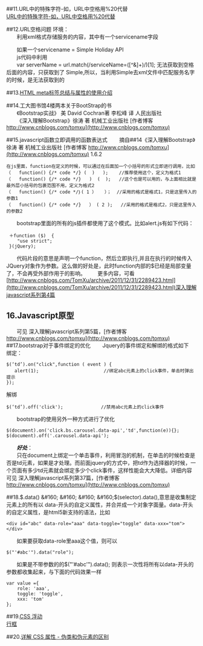##11.URL中的特殊字符-如，URL中空格用%20代替  
[URL中的特殊字符-如，URL中空格用%20代替](http://http://luguo.08.blog.163.com/blog/static/26742512201042904941655/) 

##12.URL空格问题
环境：  
&#160; &#160; &#160; &#160;利用xml格式存储服务的内容，其中有一个servicename字段 
    
&#160; &#160; &#160; &#160;如果一个servicename = Simple Holiday API  
&#160; &#160; &#160; &#160;js代码中利用  
&#160; &#160; &#160; &#160;var serverName = url.match(/serviceName=([^&]+)/)[1]; 无法获取到空格后面的内容，只获取到了
Simple,所以，当利用Simple去xml文件中匹配服务名字的时候，是无法获取到的


##13.[HTML meta标签总结与属性的使用介绍](http://www.imooc.com/article/4475)

##14.工大图书馆4楼两本关于BootStrap的书  
&#160; &#160; &#160; &#160;《Bootstrap实战》  美 David Cochran著 李松峰 译 人民出版社    
&#160; &#160; &#160; &#160;《深入理解Bootstrap》徐涛 著 机械工业出版社 [作者博客 http://www.cnblogs.com/tomxu](http://www.cnblogs.com/tomxu)  

##15.javascript函数立即调用的函数表达式
&#160; &#160; &#160; &#160;摘自##14《深入理解Bootstrap》徐涛 著 机械工业出版社 [作者博客 http://www.cnblogs.com/tomxu](http://www.cnblogs.com/tomxu)  1.6.2

	在js里面，function在定义的时候，可以通过在后面加一个小括号的形式立即进行调用，比如
	（   function() {/* code */} (  )   );    //推荐使用这个，定义为格式1
	（   function() {/* code */}   )  (  );   //这个也是可以用的，与上面相比就是最外层小括号的包裹范围不用，定义为格式2
	（   function() {/* code */｝( 1 ）   ）；  //采用的格式是格式1，只是这里传入的参数1  
	（   function() {/* code */}   ） ( 2 );   //采用的格式是格式2，只是这里传入的参数2  
	
	
&#160; &#160; &#160; &#160;bootstrap里面的所有的js插件都使用了这个模式。比如alert.js有如下代码：  
     
     ＋function ($)  {
     	"use strict";
     }(jQuery);

&#160; &#160; &#160; &#160;代码片段的意思是声明一个function，然后立即执行,并且在执行的时候传入JQuery对象作为参数。这么做的好处是，此时function内部的$已经是局部变量了，不会再受外部作用于的影响。
&#160; &#160; &#160; &#160;更多内容，可看[http://www.cnblogs.com/TomXu/archive/2011/12/31/2289423.html](http://www.cnblogs.com/TomXu/archive/2011/12/31/2289423.html)深入理解javascript系列第4篇

## 16.Javascript原型 
&#160; &#160; &#160; &#160;可见  深入理解javascript系列第5篇，[作者博客 http://www.cnblogs.com/tomxu](http://www.cnblogs.com/tomxu)      
##17.bootstrap对于事件绑定的优化
&#160; &#160; &#160; &#160;Jquery的事件绑定和解绑的格式如下   
绑定：

	$(‘td’).on("click",function ( event ) {
	   alert(1);						//绑定abc元素上的click事件，单击时弹出提示
	});

解绑

	$(‘td’).off('click');		       //禁用abc元素上的click事件
	
&#160; &#160; &#160; &#160;bootstrap的使用另外一种方式进行了优化  

	$(document).on('click.bs.carousel.data-api','td',function(e)){};
	$(document).off('.carousel.data-api');
	
&#160; &#160; &#160; &#160;<strong>*好处*</strong>：  
&#160; &#160; &#160; &#160;只在document上绑定一个单击事件，利用冒泡的机制，在单击的时候检查是否是td元素，如果是才处理。而前面jquery的方式中，把td作为选择器的时候，一个页面有多少td元素就会绑定多少个click事件，这样性能会大大降低。详细内容可见	深入理解javascript系列第37篇，[作者博客 http://www.cnblogs.com/tomxu](http://www.cnblogs.com/tomxu)      


##18.$.data()
&#160; &#160; &#160; &#160;$(selector).data(),意思是收集制定元素上的所有以 data-开头的自定义属性，并合并成一个对象字面量。data-开头的自定义属性，是html5新支持的语法，比如  
	
	<div id="abc" data-role="aaa" data-toggle="toggle" data-xxx="tom"></div>


&#160; &#160; &#160; &#160;如果要获取data-role里aaa这个值，则可以
	
	$("'#abc'").data("role");
	
&#160; &#160; &#160; &#160;如果是不带参数的的$("'#abc'").data(); 则表示一次性将所有以data-开头的参数都收集起来，与下面的代码效果一样
	
	var value ={
		role: 'aaa',
		toggle: 'toggle',
		xxx: 'tom'
	};
	
	
	
##19.[CSS 浮动](http://www.w3school.com.cn/css/css_positioning_floating.asp)  
[行框](http://www.cnblogs.com/rainman/archive/2011/08/05/2128068.html#m4)

##20.[详解 CSS 属性 - 伪类和伪元素的区别](https://segmentfault.com/a/1190000000484493)
	
	
 
